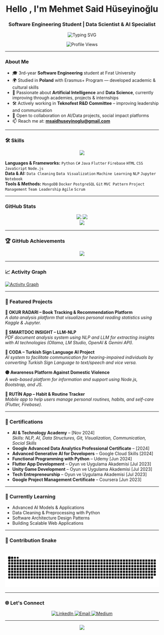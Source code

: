 <h1 align="center">Hello , I'm Mehmet Said Hüseyinoğlu</h1>

<h3 align="center">Software Engineering Student | Data Scientist & AI Specialist</h3>

<p align="center">
  <img src="https://readme-typing-svg.demolab.com?font=Fira+Code&size=22&pause=1000&center=true&width=440&lines=Learning+AI+%26+Data+Science;Building+Real+World+Projects;Lifelong+Learner+%E2%9C%8C%EF%B8%8F" alt="Typing SVG" />
</p>

<div align="center">
  <img src="https://komarev.com/ghpvc/?username=SIYAKS-ARES&color=0e75b6&style=flat-square" alt="Profile Views" />
</div>

---

###  About Me

- 🎓 3rd-year **Software Engineering** student at Fırat University  
- 🌍 Studied in **Poland** with Erasmus+ Program — developed academic & cultural skills  
- 🤖 Passionate about **Artificial Intelligence** and **Data Science**, currently improving through academies, projects & internships
- 🛠 Actively working in **Teknofest R&D Committee** – improving leadership and communication  
- 🚀 Open to collaboration on AI/Data projects, social impact platforms 
- 📫 Reach me at: **msaidhuseyinoglu@gmail.com**

---

### 🛠️ Skills

<div align="center">
  <img src="https://skillicons.dev/icons?i=python,java,dart,flutter,firebase,html,css,js,nodejs,mongodb,git&theme=dark" />
</div>

**Languages & Frameworks:** `Python` `C#` `Java` `Flutter` `Firebase` `HTML` `CSS` `JavaScript` `Node.js`  
**Data & AI:** `Data Cleaning` `Data Visualization` `Machine Learning` `NLP` `Jupyter Notebook`  
**Tools & Methods:** `MongoDB` `Docker` `PostgreSQL` `Git` `MVC Pattern` `Project Management` `Team Leadership` `Agile` `Scrum`

---

 ### GitHub Stats

 <div align="center">
  <img width="48%" src="https://github-readme-stats.vercel.app/api?username=SIYAKS-ARES&show_icons=true&theme=tokyonight&hide_border=true&count_private=true" />
  <img width="48%" src="https://streak-stats.demolab.com/?user=SIYAKS-ARES&theme=tokyonight&hide_border=true" />
 </div>

 <div align="center">
  <img width="50%" src="https://github-readme-stats.vercel.app/api/top-langs/?username=SIYAKS-ARES&layout=compact&theme=tokyonight&hide_border=true" />
 </div>

---

### 🏆 GitHub Achievements

<div align="center">
  <img src="https://github-profile-trophy.vercel.app/?username=SIYAKS-ARES&theme=onestar&no-frame=true&row=1&column=6&margin-w=15&margin-h=15" />
</div>

---

### 📈 Activity Graph

[![Activity Graph](https://github-readme-activity-graph.vercel.app/graph?username=SIYAKS-ARES&theme=react-dark&bg_color=20232a&hide_border=true&line=58a6ff&point=58a6ff&color=58a6ff&area=true)](https://github.com/ashutosh00710/github-readme-activity-graph)

---

### 🎯 Featured Projects

**📖 OKUR RADARI – Book Tracking & Recommendation Platform**  
_A data analysis platform that visualizes personal reading statistics using Kaggle & Jupyter._

**🤖 SMARTDOC INSIGHT – LLM-NLP**  
_PDF document analysis system using NLP and LLM for extracting insights with AI technologies (Ollama, LM Studio, OpenAI & Gemini API)._

**🤝 CODA – Turkish Sign Language AI Project**  
_AI system to facilitate communication for hearing-impaired individuals by converting Turkish Sign Language to text/speech and vice versa._

**🟣 Awareness Platform Against Domestic Violence**  
_A web-based platform for information and support using Node.js, Bootstrap, and JS._

**📱 RUTİN App – Habit & Routine Tracker**  
_Mobile app to help users manage personal routines, habits, and self-care (Flutter, Firebase)._

---

### 🧾 Certifications

- **AI & Technology Academy** – [Nov 2024]  
  _Skills: NLP, AI, Data Structures, Git, Visualization, Communication, Social Skills_
- **Google Advanced Data Analytics Professional Certificate** – [2024]
- **Advanced Generative AI for Developers** – Google Cloud Skills [2024]
- **Functional Programming with Python** – Udemy [Jun 2024]  
- **Flutter App Development** – Oyun ve Uygulama Akademisi [Jul 2023]  
- **Unity Game Development** – Oyun ve Uygulama Akademisi [Jul 2023]  
- **Tech Entrepreneurship** – Oyun ve Uygulama Akademisi [Jul 2023]  
- **Google Project Management Certificate** – Coursera [Jun 2023]  

---

### 📌 Currently Learning

- Advanced AI Models & Applications  
- Data Cleaning & Preprocessing with Python  
- Software Architecture Design Patterns  
- Building Scalable Web Applications

---

### 🐍 Contribution Snake

<div align="center">
  <img src="https://raw.githubusercontent.com/SIYAKS-ARES/SIYAKS-ARES/main/dist/github-contribution-grid-snake-dark.svg" alt="Snake animation" />
</div>

---

### 🌐 Let's Connect

<div align="center">
  <a href="https://linkedin.com/in/said-huseyinoglu" target="_blank">
    <img src="https://img.shields.io/badge/LinkedIn-0077B5?style=for-the-badge&logo=linkedin&logoColor=white" alt="LinkedIn"/>
  </a>
  <a href="mailto:msaidhuseyinoglu@gmail.com">
    <img src="https://img.shields.io/badge/Email-D14836?style=for-the-badge&logo=gmail&logoColor=white" alt="Email"/>
  </a>
  <a href="https://medium.com/@yourmediumhandle" target="_blank">
    <img src="https://img.shields.io/badge/Medium-000000?style=for-the-badge&logo=medium&logoColor=white" alt="Medium"/>
  </a>
</div>

---

<div align="center">
  <img src="https://capsule-render.vercel.app/api?type=waving&color=gradient&height=100&section=footer" />
</div>
